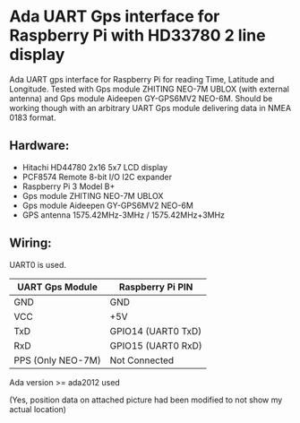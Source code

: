 # Ada UART Gps interface for Raspberry Pi with HD33780 2 line display

Ada UART gps interface for Raspberry Pi for reading Time, Latitude and Longitude. Tested with Gps module ZHITING NEO-7M UBLOX (with external antenna) and Gps module Aideepen GY-GPS6MV2 NEO-6M. Should be working though with an arbitrary UART Gps module delivering data in NMEA 0183 format.

## Hardware:
* Hitachi HD44780 2x16 5x7 LCD display
* PCF8574 Remote 8-bit I/O I2C expander
* Raspberry Pi 3 Model B+
* Gps module ZHITING NEO-7M UBLOX
* Gps module Aideepen GY-GPS6MV2 NEO-6M 
* GPS antenna 1575.42MHz-3MHz / 1575.42MHz+3MHz 

## Wiring:
UART0 is used.

| UART Gps Module  |  Raspberry Pi PIN |
| --- | --- |
|GND | GND |
|VCC | +5V |
|TxD | GPIO14 (UART0 TxD) |
|RxD | GPIO15 (UART0 RxD) |
|PPS (Only NEO-7M) | Not Connected |


Ada version >= ada2012 used


(Yes, position data on attached picture had been modified to not show my actual location)
